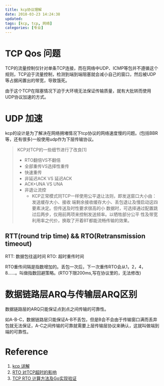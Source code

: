 ```yaml
---
title: kcp协议理解
date: 2018-03-23 14:24:38
updated:
tags: [kcp, tcp, 网络]
categories: [专业]
---
```


# TCP Qos 问题

TCP的流量控制仅针对单条TCP连接，而在网络中UDP、ICMP等包并不遵循这个规则，TCP迫于流量控制，检测到端到端阻塞就会减小自己的窗口，然后被UDP等占据闲置出的带宽，导致饿死。

由于这个TCP在阻塞情况下迫于大环境无法保证传输质量，就有大批转而使用UDP协议加速的方式。

<!--more-->

# UDP 加速

kcp的设计是为了解决在网络拥堵情况下tcp协议的网络速度慢的问题。(包括BBR等，还有很多)一般使用udp作为下层传输协议。

>KCP对TCP的一些细节进行了改良[1]
>
>* RTO翻倍VS不翻倍
>* 全部重传VS选择性重传
>* 快速重传
>* 非延迟ACK VS 延迟ACK
>* ACK+UNA VS UNA
>* 非退让流控
>	* KCP正常模式同TCP一样使用公平退让法则，即发送窗口大小由：发送缓存大小、接收   端剩余接收缓存大小、丢包退让及慢启动这四要素决定。但传送及时性要求很高的小   数据时，可选择通过配置跳过后两步，仅用前两项来控制发送频率。以牺牲部分公平   性及带宽利用率之代价，换取了开着BT都能流畅传输的效果。

## RTT(round trip time) && RTO(Retransmission timeout)

RTT: 数据包往返时间
RTO: 超时重传时间

RTO重传间隔是指数增加的。丢包一次后，下一次重传RTO会从1，2，4，8……。叫做指数回避策略。(RTO下限200ms,写在协议里的，无法修改)


# 数据链路层ARQ与传输层ARQ区别

数据链路层的ARQ只能保证点到点之间传输的可靠性。

如A-B-C，数据链路层只能保证A-B不丢包，但是B会不会由于传输窗口满而丢弃包就无法保证，A-C之间传输的可靠就需要上层传输层协议来确认，这就叫做端到端的可靠性。

# Reference
1. [kcp 详解](https://www.oschina.net/p/kcp)
2. [RTO 对TCP超时的影响](http://weakyon.com/2015/07/30/the-impact-fo-rto-to-tcp-timeout.html)
3. [TCP RTO 计算方法及Go实现验证](https://sheepbao.github.io/post/tcp_rto_research_and_golang_implement/)
